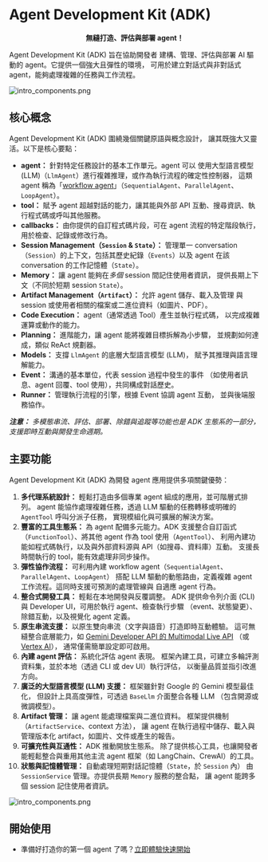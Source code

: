 # Agent Development Kit (ADK)

<p style="text-align:center;"> <b> 無縫打造、評估與部署 agent！</b> </p>

Agent Development Kit (ADK) 旨在協助開發者
建構、管理、評估與部署 AI 驅動的 agent。它提供一個強大且彈性的環境，
可用於建立對話式與非對話式 agent，能夠處理複雜的任務與工作流程。

![intro_components.png](../assets/adk-components.png)

## 核心概念

Agent Development Kit (ADK) 圍繞幾個關鍵原語與概念設計，
讓其既強大又靈活。以下是核心要點：

* **agent：** 針對特定任務設計的基本工作單元。agent 可以
  使用大型語言模型 (LLM)（`LlmAgent`）進行複雜推理，或作為執行流程的確定性控制器，
  這類 agent 稱為「[workflow agent](../agents/workflow-agents/index.md)」（`SequentialAgent`、`ParallelAgent`、`LoopAgent`）。
* **tool：** 賦予 agent 超越對話的能力，讓其能與外部 API 互動、搜尋資訊、執行程式碼或呼叫其他服務。
* **callbacks：** 由你提供的自訂程式碼片段，可在 agent 流程的特定階段執行，
  用於檢查、記錄或修改行為。
* **Session Management（`Session` & `State`）：** 管理單一
  conversation（`Session`）的上下文，包括其歷史紀錄（`Events`）以及 agent
  在該 conversation 的工作記憶體（`State`）。
* **Memory：** 讓 agent 能夠在*多個* session 間記住使用者資訊，
  提供長期上下文（不同於短期 session `State`）。
* **Artifact Management（`Artifact`）：** 允許 agent 儲存、載入及管理
  與 session 或使用者相關的檔案或二進位資料（如圖片、PDF）。
* **Code Execution：** agent（通常透過 Tool）產生並執行程式碼，
  以完成複雜運算或動作的能力。
* **Planning：** 進階能力，讓 agent 能將複雜目標拆解為小步驟，
  並規劃如何達成，類似 ReAct 規劃器。
* **Models：** 支撐 `LlmAgent` 的底層大型語言模型 (LLM)，
  賦予其推理與語言理解能力。
* **Event：** 溝通的基本單位，代表 session 過程中發生的事件
  （如使用者訊息、agent 回覆、tool 使用），共同構成對話歷史。
* **Runner：** 管理執行流程的引擎，根據 Event 協調 agent 互動，
  並與後端服務協作。

***注意：** 多模態串流、評估、部署、除錯與追蹤等功能也是 ADK 生態系的一部分，支援即時互動與開發生命週期。*

## 主要功能

Agent Development Kit (ADK) 為開發 agent 應用提供多項關鍵優勢：

1. **多代理系統設計：** 輕鬆打造由多個專業 agent 組成的應用，並可階層式排列。
   agent 能協作處理複雜任務，透過 LLM 驅動的任務轉移或明確的 `AgentTool` 呼叫分派子任務，
   實現模組化與可擴展的解決方案。
2. **豐富的工具生態系：** 為 agent 配備多元能力。ADK
   支援整合自訂函式（`FunctionTool`）、將其他 agent 作為 tool 使用（`AgentTool`）、
   利用內建功能如程式碼執行，以及與外部資料源與 API（如搜尋、資料庫）互動。
   支援長時間執行的 tool，能有效處理非同步操作。
3. **彈性協作流程：** 可利用內建 workflow agent（`SequentialAgent`、`ParallelAgent`、`LoopAgent`）
   搭配 LLM 驅動的動態路由，定義複雜 agent 工作流程。這同時支援可預測的處理管線與
   自適應 agent 行為。
4. **整合式開發工具：** 輕鬆在本地開發與反覆調整。
   ADK 提供命令列介面 (CLI) 與 Developer UI，可用於執行 agent、檢查執行步驟
   （event、狀態變更）、除錯互動，以及視覺化 agent 定義。
5. **原生串流支援：** 以原生雙向串流（文字與語音）打造即時互動體驗。
   這可無縫整合底層能力，如
   [Gemini Developer API 的 Multimodal Live API](https://ai.google.dev/gemini-api/docs/live)
   （或
   [Vertex AI](https://cloud.google.com/vertex-ai/generative-ai/docs/model-reference/multimodal-live)），
   通常僅需簡單設定即可啟用。
6. **內建 agent 評估：** 系統化評估 agent 表現。
   框架內建工具，可建立多輪評測資料集，並於本地（透過 CLI 或 dev UI）執行評估，
   以衡量品質並指引改進方向。
7. **廣泛的大型語言模型 (LLM) 支援：** 框架雖針對 Google 的 Gemini 模型最佳化，
   但設計上具高度彈性，可透過 `BaseLlm` 介面整合各種 LLM
   （包含開源或微調模型）。
8. **Artifact 管理：** 讓 agent 能處理檔案與二進位資料。
   框架提供機制（`ArtifactService`、context 方法），
   讓 agent 在執行過程中儲存、載入與管理版本化 artifact，如圖片、文件或產生的報告。
9. **可擴充性與互通性：** ADK 推動開放生態系。
   除了提供核心工具，也讓開發者能輕鬆整合與重用其他主流 agent 框架（如 LangChain、CrewAI）的工具。
10. **狀態與記憶體管理：** 自動處理短期對話記憶體（`State`，於 `Session` 內）
    由 `SessionService` 管理。亦提供長期 `Memory` 服務的整合點，
    讓 agent 能跨多個 session 記住使用者資訊。

![intro_components.png](../assets/adk-lifecycle.png)

## 開始使用

* 準備好打造你的第一個 agent 了嗎？[立即體驗快速開始](./quickstart.md)
